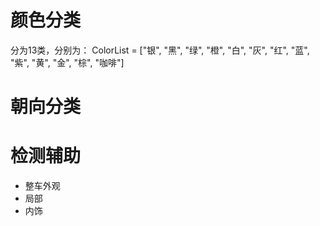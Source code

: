 # 颜色分类
分为13类，分别为：
ColorList = ["银", "黑", "绿", "橙", "白", "灰", "红", "蓝", "紫", "黄", "金", "棕", "咖啡"]
# 朝向分类

# 检测辅助
* 整车外观
* 局部
* 内饰